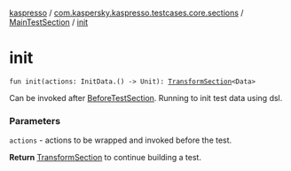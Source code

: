 [kaspresso](../../index.md) / [com.kaspersky.kaspresso.testcases.core.sections](../index.md) / [MainTestSection](index.md) / [init](./init.md)

# init

`fun init(actions: InitData.() -> Unit): `[`TransformSection`](../-transform-section/index.md)`<Data>`

Can be invoked after [BeforeTestSection](../-before-test-section/index.md). Running to init test data using dsl.

### Parameters

`actions` - actions to be wrapped and invoked before the test.

**Return**
[TransformSection](../-transform-section/index.md) to continue building a test.

